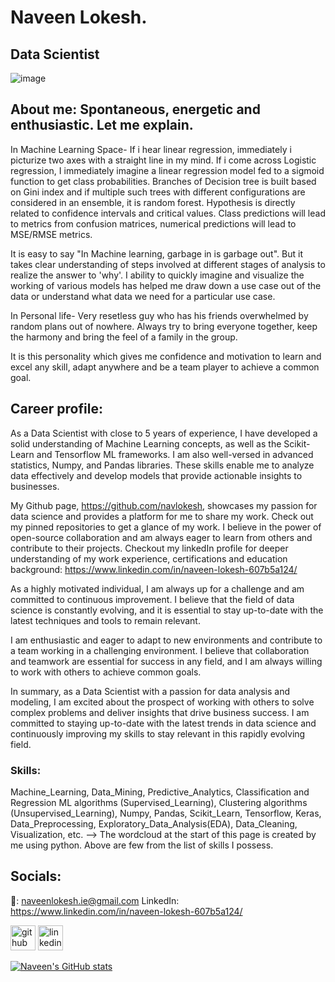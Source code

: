 # Naveen Lokesh.
## Data Scientist

![image](https://user-images.githubusercontent.com/33120664/222905640-46cd6cef-57d0-41bb-8a16-eae04f17264d.png)


## About me: Spontaneous, energetic and enthusiastic. Let me explain.

In Machine Learning Space-
If i hear linear regression, immediately i picturize two axes with a straight line in my mind.
If i come across Logistic regression, I immediately imagine a linear regression model fed to a sigmoid function to get class probabilities.
Branches of Decision tree is built based on Gini index and if multiple such trees with different configurations are considered in an ensemble, it is random forest.
Hypothesis is directly related to confidence intervals and critical values. 
Class predictions will lead to metrics from confusion matrices, numerical predictions will lead to MSE/RMSE metrics.

It is easy to say "In Machine learning, garbage in is garbage out". But it takes clear understanding of steps involved at different stages of analysis to realize the answer to 'why'.
I ability to quickly imagine and visualize the working of various models has helped me draw down a use case out of the data or understand what data we need for a particular use case.

In Personal life-
Very resetless guy who has his friends overwhelmed by random plans out of nowhere. Always try to bring everyone together, keep the harmony and bring the feel of a family in the group.

It is this personality which gives me confidence and motivation to learn and excel any skill, adapt anywhere and be a team player to achieve a common goal.

## Career profile:

As a Data Scientist with close to 5 years of experience, I have developed a solid understanding of Machine Learning concepts, as well as the Scikit-Learn and Tensorflow ML frameworks. I am also well-versed in advanced statistics, Numpy, and Pandas libraries. These skills enable me to analyze data effectively and develop models that provide actionable insights to businesses.

My Github page, https://github.com/navlokesh, showcases my passion for data science and provides a platform for me to share my work. Check out my pinned repositories to get a glance of my work.
I believe in the power of open-source collaboration and am always eager to learn from others and contribute to their projects.
Checkout my linkedIn profile for deeper understanding of my work experience, certifications and education background:
https://www.linkedin.com/in/naveen-lokesh-607b5a124/

As a highly motivated individual, I am always up for a challenge and am committed to continuous improvement. I believe that the field of data science is constantly evolving, and it is essential to stay up-to-date with the latest techniques and tools to remain relevant.

I am enthusiastic and eager to adapt to new environments and contribute to a team working in a challenging environment. I believe that collaboration and teamwork are essential for success in any field, and I am always willing to work with others to achieve common goals.

In summary, as a Data Scientist with a passion for data analysis and modeling, I am excited about the prospect of working with others to solve complex problems and deliver insights that drive business success. I am committed to staying up-to-date with the latest trends in data science and continuously improving my skills to stay relevant in this rapidly evolving field.

### Skills:
Machine_Learning, Data_Mining, Predictive_Analytics, Classification and Regression ML algorithms (Supervised_Learning), Clustering algorithms (Unsupervised_Learning), Numpy, Pandas, Scikit_Learn, Tensorflow, Keras, Data_Preprocessing, Exploratory_Data_Analysis(EDA), Data_Cleaning, Visualization, etc.
--> The wordcloud at the start of this page is created by me using python. Above are few from the list of skills I possess.

## Socials:
📧: naveenlokesh.ie@gmail.com 
LinkedIn: https://www.linkedin.com/in/naveen-lokesh-607b5a124/

[<img src='https://cdn.jsdelivr.net/npm/simple-icons@3.0.1/icons/github.svg' alt='github' height='40'>](https://github.com/https://github.com/navlokesh)  [<img src='https://cdn.jsdelivr.net/npm/simple-icons@3.0.1/icons/linkedin.svg' alt='linkedin' height='40'>](https://www.linkedin.com/in/https://www.linkedin.com/in/naveen-lokesh-607b5a124//)  

[![Naveen's GitHub stats](https://github-readme-stats.vercel.app/api?username=navlokesh)](https://github.com/anuraghazra/github-readme-stats)
